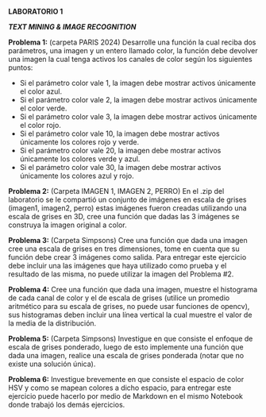 **LABORATORIO 1**

***TEXT MINING & IMAGE RECOGNITION***

**Problema 1:** (carpeta PARIS 2024)
Desarrolle una función la cual reciba dos parámetros, una imagen y un entero llamado color, la
función debe devolver una imagen la cual tenga activos los canales de color según los siguientes
puntos:
- Si el parámetro color vale 1, la imagen debe mostrar activos únicamente el color azul.
- Si el parámetro color vale 2, la imagen debe mostrar activos únicamente el color verde.
- Si el parámetro color vale 3, la imagen debe mostrar activos únicamente el color rojo.
- Si el parámetro color vale 10, la imagen debe mostrar activos únicamente los colores rojo y
  verde.
- Si el parámetro color vale 20, la imagen debe mostrar activos únicamente los colores verde y
azul.
- Si el parámetro color vale 30, la imagen debe mostrar activos únicamente los colores azul y
rojo.

**Problema 2:** (Carpeta IMAGEN 1, IMAGEN 2, PERRO)
En el .zip del laboratorio se le compartió un conjunto de imágenes en escala de grises (imagen1,
imagen2, perro) estas imágenes fueron creadas utilizando una escala de grises en 3D, cree una
función que dadas las 3 imágenes se construya la imagen original a color.

**Problema 3:** (Carpeta Simpsons)
Cree una función que dada una imagen cree una escala de grises en tres dimensiones, tome en
cuenta que su función debe crear 3 imágenes como salida. Para entregar este ejercicio debe incluir
una las imágenes que haya utilizado como prueba y el resultado de las misma, no puede utilizar la
imagen del Problema #2.

**Problema 4:** 
Cree una función que dada una imagen, muestre el histograma de cada canal de color y el de
escala de grises (utilice un promedio aritmético para su escala de grises, no puede usar funciones
de opencv), sus histogramas deben incluir una línea vertical la cual muestre el valor de la media
de la distribución.

**Problema 5:** (Carpeta Simpsons)
Investigue en que consiste el enfoque de escala de grises ponderado, luego de esto implemente una
función que dada una imagen, realice una escala de grises ponderada (notar que no existe una
solución única).

**Problema 6:**
Investigue brevemente en que consiste el espacio de color HSV y como se mapean colores a dicho
espacio, para entregar este ejercicio puede hacerlo por medio de Markdown en el mismo Notebook
donde trabajó los demás ejercicios.
